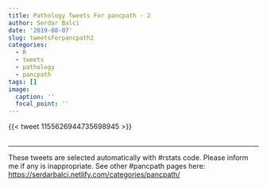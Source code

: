 ```yaml
---
title: Pathology Tweets For pancpath - 2
author: Serdar Balci
date: '2019-08-07'
slug: tweetsForpancpath2
categories:
  - R
  - tweets
  - pathology
  - pancpath
tags: []
image:
  caption: ''
  focal_point: ''
---
```



{{< tweet 1155626944735698945 >}}
<br>
<br>
<hr>


These tweets are selected automatically with #rstats code. Please inform me if any is inappropriate.
See other #pancpath pages here: https://serdarbalci.netlify.com/categories/pancpath/
